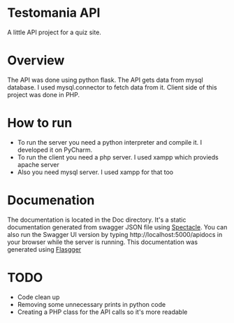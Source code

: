 # Testomania API
A little API project for a quiz site.
# Overview
The API was done using python flask. The API gets data from mysql database. I used mysql.connector to fetch data from it. Client side of this project was done in PHP.
# How to run
- To run the server you need a python interpreter and compile it. I developed it on PyCharm.
- To run the client you need a php server. I used xampp which provieds apache server
- Also you need mysql server. I used xampp for that too
# Documenation
The documentation is located in the Doc directory. It's a static documentation generated from swagger JSON file using [Spectacle](https://github.com/sourcey/spectacle). You can also run the Swagger UI version by typing http://localhost:5000/apidocs in your browser while the server is running. This documentation was generated using [Flasgger](https://github.com/rochacbruno/flasgger)  
# TODO
- Code clean up
- Removing some unnecessary prints in python code 
- Creating a PHP class for the API calls so it's more readable 

